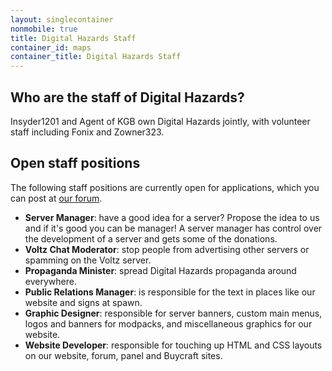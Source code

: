 ```yaml
---
layout: singlecontainer
nonmobile: true
title: Digital Hazards Staff
container_id: maps
container_title: Digital Hazards Staff
---
```

## Who are the staff of Digital Hazards?
Insyder1201 and Agent of KGB own Digital Hazards jointly, with volunteer staff including Fonix and Zowner323.

## Open staff positions
The following staff positions are currently open for applications, which you can post at [our forum](https://forum.digitalhazards.net).
- **Server Manager**: have a good idea for a server? Propose the idea to us and if it's good you can be manager! A server manager has control over the development of a server and gets some of the donations.
- **Voltz Chat Moderator**: stop people from advertising other servers or spamming on the Voltz server.
- **Propaganda Minister**: spread Digital Hazards propaganda around everywhere.
- **Public Relations Manager**: is responsible for the text in places like our website and signs at spawn.
- **Graphic Designer**: responsible for server banners, custom main menus, logos and banners for modpacks, and miscellaneous graphics for our website.
- **Website Developer**: responsible for touching up HTML and CSS layouts on our website, forum, panel and Buycraft sites.
